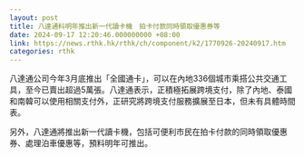 ```yaml
---
layout: post
title: 八達通料明年推出新一代讀卡機　拍卡付款同時領取優惠券等
date: 2024-09-17 12:20:46.000000000 +08:00
link: https://news.rthk.hk/rthk/ch/component/k2/1770926-20240917.htm
categories: rthk
---
```


八達通公司今年3月底推出「全國通卡」，可以在內地336個城市乘搭公共交通工具，至今已賣出超過5萬張。八達通表示，正積極拓展跨境支付，除了內地、泰國和南韓可以使用相關支付外，正研究將跨境支付服務擴展至日本，但未有具體時間表。

另外，八達通將推出新一代讀卡機，包括可便利市民在拍卡付款的同時領取優惠券、處理泊車優惠等，預料明年可推出。
